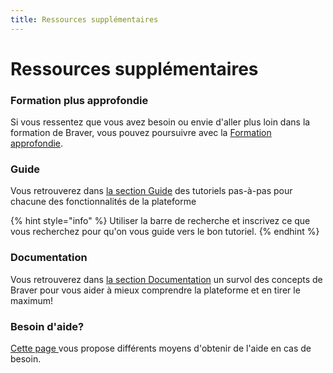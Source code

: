 ```yaml
---
title: Ressources supplémentaires
---
```


# Ressources supplémentaires

### Formation plus approfondie

Si vous ressentez que vous avez besoin ou envie d'aller plus loin dans la formation de Braver, vous pouvez poursuivre avec la [Formation approfondie](../../pour-les-professionnels/formation-approfondie/).

### Guide

Vous retrouverez dans [la section Guide](https://support.braver.net/guides/pour-les-professionnels/debuter-ici) des tutoriels pas-à-pas pour chacune des fonctionnalités de la plateforme

{% hint style="info" %}
Utiliser la barre de recherche et inscrivez ce que vous recherchez pour qu'on vous guide vers le bon tutoriel.
{% endhint %}

### Documentation

Vous retrouverez dans [la section Documentation](https://support.braver.net/pour-les-professionnels/pour-debuter) un survol des concepts de Braver pour vous aider à mieux comprendre la plateforme et en tirer le maximum!

### Besoin d'aide?

[Cette page ](https://support.braver.net/besoin-daide)vous propose différents moyens d'obtenir de l'aide en cas de besoin.
